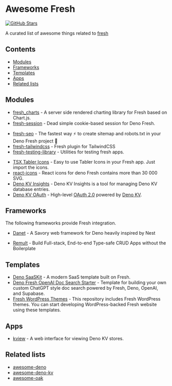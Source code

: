 <!--lint disable awesome-git-repo-age awesome-github awesome-contributing awesome-badge-->
# Awesome Fresh

[![GitHub Stars](https://img.shields.io/github/stars/uki00a/awesome-fresh?style=social)](https://github.com/uki00a/awesome-fresh)

A curated list of awesome things related to [fresh](https://github.com/denoland/fresh)

## Contents

- [Modules](#modules)
- [Frameworks](#frameworks)
- [Templates](#templates)
- [Apps](#apps)
- [Related lists](#related-lists)

## Modules

- [fresh_charts](https://github.com/denoland/fresh_charts) - A server side rendered charting library for Fresh based on Chart.js.
- [fresh-session](https://github.com/xstevenyung/fresh-session) - Dead simple cookie-based session for Deno Fresh.
<!--lint ignore awesome-list-item-->
- [fresh-seo](https://github.com/xstevenyung/fresh-seo) - The fastest way :zap: to create sitemap and robots.txt in your Deno Fresh project :lemon:
- [fresh-tailwindcss](https://github.com/roonie007/fresh-tailwindcss) - Fresh plugin for TailwindCSS
- [fresh-testing-library](https://github.com/uki00a/fresh-testing-library) - Utilities for testing fresh apps.
<!--lint enable awesome-list-item-->
- [TSX Tabler Icons](https://github.com/hashrock/tabler-icons-tsx) - Easy to use Tabler Icons in your Fresh app. Just import the icons.
- [react-icons](https://react-icons.deno.dev/) - React icons for deno Fresh contains more than 30 000 SVG.
- [Deno KV Insights](https://github.com/cbinzer/deno-kv-insights) - Deno KV Insights is a tool for managing Deno KV database entries.
- [Deno KV OAuth](https://deno.land/x/deno_kv_oauth) - High-level [OAuth 2.0](https://oauth.net/2/) powered by [Deno KV](https://deno.com/kv).

## Frameworks

The following frameworks provide Fresh integration.

<!--lint ignore awesome-list-item-->
- [Danet](https://github.com/Savory/Danet) - A Savory web framework for Deno heavily inspired by Nest
<!--lint enable awesome-list-item-->
<!--lint ignore awesome-list-item-->
- [Remult](https://github.com/remult/remult) - Build Full-stack, End-to-end Type-safe CRUD Apps without the Boilerplate
<!--lint enable awesome-list-item-->

## Templates

- [Deno SaaSKit](https://github.com/denoland/saaskit) - A modern SaaS template built on Fresh.
- [Deno Fresh OpenAI Doc Search Starter](https://github.com/supabase-community/deno-fresh-openai-doc-search) - Template for building your own custom ChatGPT style doc search powered by Fresh, Deno, OpenAI, and Supabase.
- [Fresh WordPress Themes](https://github.com/denoland/fresh-wordpress-themes) - This repository includes Fresh WordPress themes. You can start developing WordPress-backed Fresh website using these templates.

## Apps

- [kview](https://github.com/kitsonk/kview) - A web interface for viewing Deno KV stores.

## Related lists

- [awesome-deno](https://github.com/denolib/awesome-deno)
- [awesome-deno-kv](https://github.com/hashrock/awesome-deno-kv)
- [awesome-oak](https://github.com/oakserver/awesome-oak)
